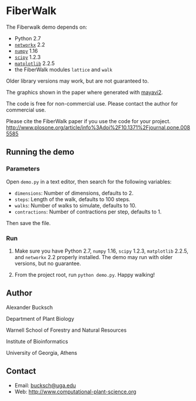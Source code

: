# FiberWalk

The Fiberwalk demo depends on:
- Python 2.7
- [`networkx`](http://networkx.lanl.gov/) 2.2
- [`numpy`](http://sourceforge.net/projects/numpy/) 1.16
- [`scipy`](http://www.scipy.org/SciPy) 1.2.3
- [`matplotlib`](https://matplotlib.org/) 2.2.5
- the FiberWalk modules `lattice` and `walk`

Older library versions may work, but are not guaranteed to.

The graphics shown in the paper where generated with [mayavi2](http://docs.enthought.com/mayavi/mayavi/index.html).

The code is free for non-commercial use.
Please contact the author for commercial use.

Please cite the FiberWalk paper if you use the code for your project.
http://www.plosone.org/article/info%3Adoi%2F10.1371%2Fjournal.pone.0085585

## Running the demo

### Parameters    

Open `demo.py` in a text editor, then search for the following variables:

- `dimensions`: Number of dimensions, defaults to 2.
- `steps`: Length of the walk, defaults to 100 steps.
- `walks`: Number of walks to simulate, defaults to 10.
- `contractions`: Number of contractions per step, defaults to 1.

Then save the file.

### Run

1) Make sure you have Python 2.7, `numpy` 1.16, `scipy` 1.2.3, `matplotlib` 2.2.5, and `networkx` 2.2 properly installed. The demo may run with older versions, but no guarantee.

2) From the project root, run `python demo.py`. Happy walking!

## Author

Alexander Bucksch

Department of Plant Biology

Warnell School of Forestry and Natural Resources

Institute of Bioinformatics

University of Georgia, Athens

## Contact

- Email: bucksch@uga.edu
- Web: http://www.computational-plant-science.org
